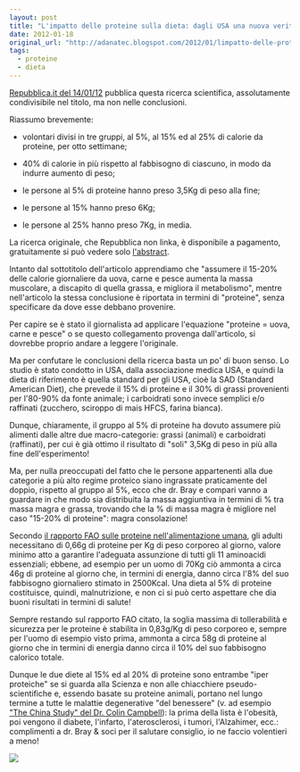 ```yaml
---
layout: post
title: "L'impatto delle proteine sulla dieta: dagli USA una nuova verità... o no?"
date: 2012-01-18
original_url: "http://adanatec.blogspot.com/2012/01/limpatto-delle-proteine-sulla-dieta.html"
tags:
  - proteine
  - dieta
---
```


[Repubblica.it del 14/01/12](http://www.repubblica.it/salute/alimentazione/2012/01/14/news/dieta_non_contano_solo_le_calorie_le_proteine_fanno_la_differenza-27624341/) pubblica questa ricerca scientifica, assolutamente condivisibile nel titolo, ma non nelle conclusioni.

Riassumo brevemente:

- volontari divisi in tre gruppi, al 5%, al 15% ed al 25% di calorie da proteine, per otto settimane;

- 40% di calorie in più rispetto al fabbisogno di ciascuno, in modo da indurre aumento di peso;

- le persone al 5% di proteine hanno preso 3,5Kg di peso alla fine;

- le persone al 15% hanno preso 6Kg;

- le persone al 25% hanno preso 7Kg, in media.

La ricerca originale, che Repubblica non linka, è disponibile a pagamento, gratuitamente si può vedere solo [l'abstract](http://jama.ama-assn.org/content/307/1/47.short).

Intanto dal sottotitolo dell'articolo apprendiamo che "assumere il 15-20% delle calorie giornaliere da uova, carne e pesce aumenta la massa muscolare, a discapito di quella grassa, e migliora il metabolismo", mentre nell'articolo la stessa conclusione è riportata in termini di "proteine", senza specificare da dove esse debbano provenire.

Per capire se è stato il giornalista ad applicare l'equazione "proteine = uova, carne e pesce" o se questo collegamento provenga dall'articolo, si dovrebbe proprio andare a leggere l'originale.

Ma per confutare le conclusioni della ricerca basta un po' di buon senso. Lo studio è stato condotto in USA, dalla associazione medica USA, e quindi la dieta di riferimento è quella standard per gli USA, cioè la SAD (Standard American Diet), che prevede il 15% di proteine e il 30% di grassi provenienti per l'80-90% da fonte animale; i carboidrati sono invece semplici e/o raffinati (zucchero, sciroppo di mais HFCS, farina bianca).

Dunque, chiaramente, il gruppo al 5% di proteine ha dovuto assumere più alimenti dalle altre due macro-categorie: grassi (animali) e carboidrati (raffinati), per cui è già ottimo il risultato di "soli" 3,5Kg di peso in più alla fine dell'esperimento!

Ma, per nulla preoccupati del fatto che le persone appartenenti alla due categorie a più alto regime proteico siano ingrassate praticamente del doppio, rispetto al gruppo al 5%, ecco che dr. Bray e compari vanno a guardare in che modo sia distribuita la massa aggiuntiva in termini di % tra massa magra e grassa, trovando che la % di massa magra è migliore nel caso "15-20% di proteine": magra consolazione!

Secondo [il rapporto FAO sulle proteine nell'alimentazione umana](http://whqlibdoc.who.int/trs/WHO_TRS_935_eng.pdf), gli adulti necessitano di 0,66g di proteine per Kg di peso corporeo al giorno, valore minimo atto a garantire l'adeguata assunzione di tutti gli 11 aminoacidi essenziali; ebbene, ad esempio per un uomo di 70Kg ciò ammonta a circa 46g di proteine al giorno che, in termini di energia, danno circa l'8% del suo fabbisogno giornaliero stimato in 2500Kcal. Una dieta al 5% di proteine costituisce, quindi, malnutrizione, e non ci si può certo aspettare che dia buoni risultati in termini di salute!

Sempre restando sul rapporto FAO citato, la soglia massima di tollerabilità e sicurezza per le proteine è stabilita in 0,83g/Kg di peso corporeo e, sempre per l'uomo di esempio visto prima, ammonta a circa 58g di proteine al giorno che in termini di energia danno circa il 10% del suo fabbisogno calorico totale.

Dunque le due diete al 15% ed al 20% di proteine sono entrambe "iper proteiche" se si guarda alla Scienza e non alle chiacchiere pseudo-scientifiche e, essendo basate su proteine animali, portano nel lungo termine a tutte le malattie degenerative "del benessere" (v. ad esempio ["The China Study" del Dr. Colin Campbell](http://www.macrolibrarsi.it/libri/__the-china-study-libro.php)): la prima della lista è l'obesità, poi vengono il diabete, l'infarto, l'aterosclerosi, i tumori, l'Alzahimer, ecc.: complimenti a dr. Bray & soci per il salutare consiglio, io ne faccio volentieri a meno!

![](https://blogger.googleusercontent.com/tracker/4481269954665011619-374185188294271257?l=adanatec.blogspot.com)
